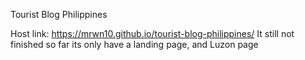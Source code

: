 Tourist Blog Philippines

Host link: https://mrwn10.github.io/tourist-blog-philippines/
It still not finished so far its only have a landing page, and Luzon page
